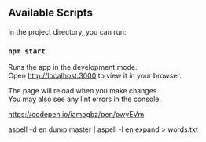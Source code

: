 

## Available Scripts

In the project directory, you can run:

### `npm start`

Runs the app in the development mode.\
Open [http://localhost:3000](http://localhost:3000) to view it in your browser.

The page will reload when you make changes.\
You may also see any lint errors in the console.

https://codepen.io/iamogbz/pen/pwyEVm


aspell -d en dump master | aspell -l en expand > words.txt

